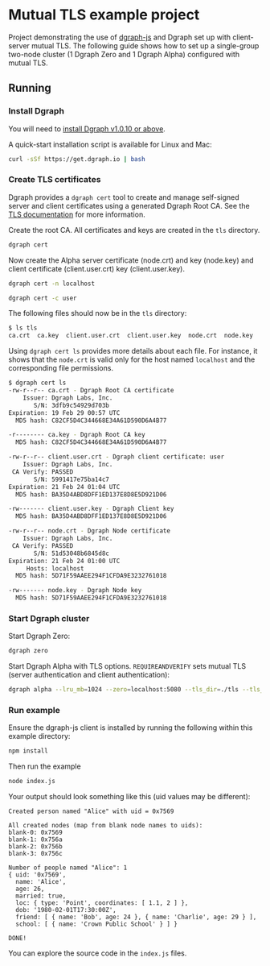 # Mutual TLS example project

Project demonstrating the use of [dgraph-js][] and Dgraph set up with client-server
mutual TLS. The following guide shows how to set up a single-group two-node
cluster (1 Dgraph Zero and 1 Dgraph Alpha) configured with mutual TLS.

[dgraph-js]:https://github.com/dgraph-io/dgraph-js

## Running

### Install Dgraph

You will need to [install Dgraph v1.0.10 or
above](https://docs.dgraph.io/get-started/#step-1-install-dgraph).

A quick-start installation script is available for Linux and Mac:

```sh
curl -sSf https://get.dgraph.io | bash
```

### Create TLS certificates

Dgraph provides a `dgraph cert` tool to create and manage self-signed
server and client certificates using a generated Dgraph Root CA. See the [TLS
documentation](https://docs.dgraph.io/deploy/#tls-configuration) for more
information.

Create the root CA. All certificates and keys are created in the `tls` directory.

```sh
dgraph cert
```

Now create the Alpha server certificate (node.crt) and key (node.key) and client
certificate (client.user.crt) key (client.user.key).

```sh
dgraph cert -n localhost
```

```sh
dgraph cert -c user
```

The following files should now be in the `tls` directory:

```sh
$ ls tls
ca.crt  ca.key  client.user.crt  client.user.key  node.crt  node.key
```

Using `dgraph cert ls` provides more details about each file. For instance, it
shows that the `node.crt` is valid only for the host named `localhost` and the
corresponding file permissions.

```sh
$ dgraph cert ls
-rw-r--r-- ca.crt - Dgraph Root CA certificate
    Issuer: Dgraph Labs, Inc.
       S/N: 3dfb9c54929d703b
Expiration: 19 Feb 29 00:57 UTC
  MD5 hash: C82CF5D4C344668E34A61D590D6A4B77

-r-------- ca.key - Dgraph Root CA key
  MD5 hash: C82CF5D4C344668E34A61D590D6A4B77

-rw-r--r-- client.user.crt - Dgraph client certificate: user
    Issuer: Dgraph Labs, Inc.
 CA Verify: PASSED
       S/N: 5991417e75ba14c7
Expiration: 21 Feb 24 01:04 UTC
  MD5 hash: BA35D4ABD8DFF1ED137E8D8E5D921D06

-rw------- client.user.key - Dgraph Client key
  MD5 hash: BA35D4ABD8DFF1ED137E8D8E5D921D06

-rw-r--r-- node.crt - Dgraph Node certificate
    Issuer: Dgraph Labs, Inc.
 CA Verify: PASSED
       S/N: 51d53048b6845d8c
Expiration: 21 Feb 24 01:00 UTC
     Hosts: localhost
  MD5 hash: 5D71F59AAEE294F1CFDA9E3232761018

-rw------- node.key - Dgraph Node key
  MD5 hash: 5D71F59AAEE294F1CFDA9E3232761018
```

### Start Dgraph cluster

Start Dgraph Zero:

```sh
dgraph zero
```

Start Dgraph Alpha with TLS options. `REQUIREANDVERIFY` sets mutual TLS (server authentication and client authentication):

```sh
dgraph alpha --lru_mb=1024 --zero=localhost:5080 --tls_dir=./tls --tls_client_auth=REQUIREANDVERIFY
```

### Run example

Ensure the dgraph-js client is installed by running the following within this
example directory:

```sh
npm install
```

Then run the example

```sh
node index.js
```

Your output should look something like this (uid values may be different):

```console
Created person named "Alice" with uid = 0x7569

All created nodes (map from blank node names to uids):
blank-0: 0x7569
blank-1: 0x756a
blank-2: 0x756b
blank-3: 0x756c

Number of people named "Alice": 1
{ uid: '0x7569',
  name: 'Alice',
  age: 26,
  married: true,
  loc: { type: 'Point', coordinates: [ 1.1, 2 ] },
  dob: '1980-02-01T17:30:00Z',
  friend: [ { name: 'Bob', age: 24 }, { name: 'Charlie', age: 29 } ],
  school: [ { name: 'Crown Public School' } ] }

DONE!
```

You can explore the source code in the `index.js` files.


